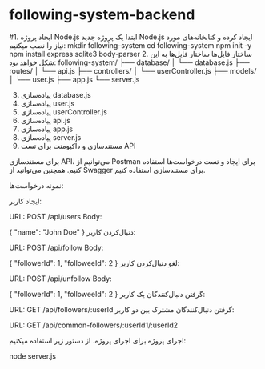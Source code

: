 # following-system-backend
#1. ایجاد پروژه Node.js
ابتدا یک پروژه جدید Node.js ایجاد کرده و کتابخانه‌های مورد نیاز را نصب میکنیم:
mkdir following-system
cd following-system
npm init -y
npm install express sqlite3 body-parser
2. ساختار فایل‌ها
ساختار فایل‌ها به این شکل خواهد بود:
following-system/
├── database/
│   └── database.js
├── routes/
│   └── api.js
├── controllers/
│   └── userController.js
├── models/
│   └── user.js
├── app.js
└── server.js

3. پیاده‌سازی database.js
4. پیاده‌سازی user.js
5. پیاده‌سازی userController.js
6. پیاده‌سازی api.js
7. پیاده‌سازی app.js
8. پیاده‌سازی server.js
9. مستندسازی و داکیومنت برای تست API

برای مستندسازی API، می‌توانیم از Postman برای ایجاد و تست درخواست‌ها استفاده کنیم. همچنین می‌توانید از Swagger برای مستندسازی استفاده کنیم.

نمونه درخواست‌ها:

ایجاد کاربر:

URL: POST /api/users
Body:

{
  "name": "John Doe"
}
دنبال‌کردن کاربر:

URL: POST /api/follow
Body:

{
  "followerId": 1,
  "followeeId": 2
}
لغو دنبال‌کردن کاربر:

URL: POST /api/unfollow
Body:

{
  "followerId": 1,
  "followeeId": 2
}
گرفتن دنبال‌کنندگان یک کاربر:

URL: GET /api/followers/:userId
گرفتن دنبال‌کنندگان مشترک بین دو کاربر:

URL: GET /api/common-followers/:userId1/:userId2

اجرای پروژه
برای اجرای پروژه، از دستور زیر استفاده میکنیم:

node server.js






